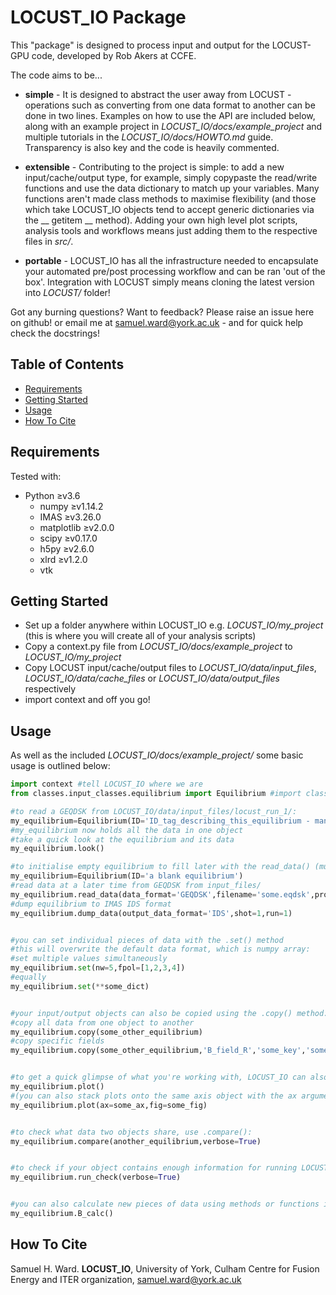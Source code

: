 # LOCUST_IO Package

This "package" is designed to process input and output for the LOCUST-GPU code, developed by Rob Akers at CCFE. 

The code aims to be...

* __simple__ - It is designed to abstract the user away from LOCUST - operations such as converting from one data format to another can be done in two lines. Examples on how to use the API are included below, along with an example project in *LOCUST_IO/docs/example_project* and multiple tutorials in the *LOCUST_IO/docs/HOWTO.md* guide. Transparency is also key and the code is heavily commented.

* __extensible__ - Contributing to the project is simple: to add a new input/cache/output type, for example, simply copypaste the read/write functions and use the data dictionary to match up your variables. Many functions aren't made class methods to maximise flexibility (and those which take LOCUST_IO objects tend to accept generic dictionaries via the __ getitem __ method). Adding your own high level plot scripts, analysis tools and workflows means just adding them to the respective files in *src/*. 

* __portable__ - LOCUST_IO has all the infrastructure needed to encapsulate your automated pre/post processing workflow and can be ran 'out of the box'. Integration with LOCUST simply means cloning the latest version into *LOCUST/* folder!


Got any burning questions? Want to feedback? Please raise an issue here on github! or email me at samuel.ward@york.ac.uk - and for quick help check the docstrings!



Table of Contents
-----------------

* [Requirements](#requirements)
* [Getting Started](#getting-started)
* [Usage](#usage)
* [How To Cite](#how-to-cite)




## Requirements

Tested with:

* Python ≥v3.6
    * numpy ≥v1.14.2
    * IMAS ≥v3.26.0
    * matplotlib ≥v2.0.0
    * scipy ≥v0.17.0
    * h5py ≥v2.6.0
    * xlrd ≥v1.2.0
    * vtk




## Getting Started

* Set up a folder anywhere within LOCUST_IO e.g. *LOCUST_IO/my_project* (this is where you will create all of your analysis scripts)
* Copy a context.py file from *LOCUST_IO/docs/example_project* to *LOCUST_IO/my_project*
* Copy LOCUST input/cache/output files to *LOCUST_IO/data/input_files*, *LOCUST_IO/data/cache_files* or *LOCUST_IO/data/output_files* respectively
* import context and off you go!






## Usage


As well as the included *LOCUST_IO/docs/example_project/* some basic usage is outlined below:

```python
import context #tell LOCUST_IO where we are
from classes.input_classes.equilibrium import Equilibrium #import classes which encapsulate LOCUST inputs, e.g. an equilibrium

#to read a GEQDSK from LOCUST_IO/data/input_files/locust_run_1/:
my_equilibrium=Equilibrium(ID='ID_tag_describing_this_equilibrium - mandatory!',data_format='GEQDSK',filename='locust_run_1/some.eqdsk') 
#my_equilibrium now holds all the data in one object
#take a quick look at the equilibrium and its data
my_equilibrium.look()                               

#to initialise empty equilibrium to fill later with the read_data() (must always specify an ID):
my_equilibrium=Equilibrium(ID='a blank equilibrium') 
#read data at a later time from GEQDSK from input_files/
my_equilibrium.read_data(data_format='GEQDSK',filename='some.eqdsk',property1='made using EFIT')
#dump equilibrium to IMAS IDS format 
my_equilibrium.dump_data(output_data_format='IDS',shot=1,run=1) 


#you can set individual pieces of data with the .set() method
#this will overwrite the default data format, which is numpy array:
#set multiple values simultaneously
my_equilibrium.set(nw=5,fpol=[1,2,3,4])  
#equally
my_equilibrium.set(**some_dict)                     


#your input/output objects can also be copied using the .copy() method:
#copy all data from one object to another
my_equilibrium.copy(some_other_equilibrium)
#copy specific fields                                        
my_equilibrium.copy(some_other_equilibrium,'B_field_R','some_key','some_other_key')  


#to get a quick glimpse of what you're working with, LOCUST_IO can also plot input/output data: 
my_equilibrium.plot()                                         
#(you can also stack plots onto the same axis object with the ax argument - see example_project)
my_equilibrium.plot(ax=some_ax,fig=some_fig)                                         


#to check what data two objects share, use .compare():
my_equilibrium.compare(another_equilibrium,verbose=True)               


#to check if your object contains enough information for running LOCUST, use .run_check():
my_equilibrium.run_check(verbose=True)                                            


#you can also calculate new pieces of data using methods or functions in the processing folder
my_equilibrium.B_calc()         
```

## How To Cite

Samuel H. Ward. __LOCUST_IO__, University of York, Culham Centre for Fusion Energy and ITER organization, samuel.ward@york.ac.uk